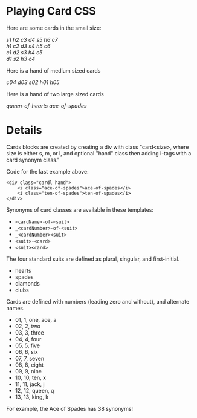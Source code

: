 
  <link rel="stylesheet" href="https://raw.githubusercontent.com/dotHTM/card_css/master/cards.css">

  <h1>Playing Card CSS</h1>
  <p>Here are some cards in the small size:</p>
  <div class="small">
    <i class="spades-1">s1</i>
    <i class="hearts-2">h2</i>
    <i class="clubs-3">c3</i>
    <i class="diamonds-4">d4</i>
    <i class="spades-5">s5</i>
    <i class="hearts-6">h6</i>
    <i class="clubs-7">c7</i>
    <br>
    <i class="hearts-1">h1</i>
    <i class="clubs-2">c2</i>
    <i class="diamonds-3">d3</i>
    <i class="spades-4">s4</i>
    <i class="hearts-5">h5</i>
    <i class="clubs-6">c6</i>
    <br>
    <i class="clubs-1">c1</i>
    <i class="diamonds-2">d2</i>
    <i class="spades-3">s3</i>
    <i class="hearts-4">h4</i>
    <i class="clubs-5">c5</i>
    <br>
    <i class="diamonds-1">d1</i>
    <i class="spades-2">s2</i>
    <i class="hearts-3">h3</i>
    <i class="clubs-4">c4</i>
  </div>
  <p>Here is a hand of medium sized cards</p>
  <div class="medium hand">
    <i class="c04">c04</i>
    <i class="d03">d03</i>
    <i class="s02">s02</i>
    <i class="h01">h01</i>
    <i class="h05">h05</i>
  </div>
  <p>Here is a hand of two large sized cards</p>
  <div class="large hand">
    <i class="queen-of-hearts">queen-of-hearts</i>
    <i class="ace-of-spades">ace-of-spades</i>
  </div>
  <h1>Details</h1>
  <p>Cards blocks are created by creating a div with class "card&lt;size>, where size is either s, m, or l, and optional "hand" class then adding i-tags with a card synonym class."</p>
  <p>Code for the last example above:</p>
  <pre><code>&lt;div class="cardl hand">
    &lt;i class="ace-of-spades">ace-of-spades&lt;/i>
    &lt;i class="ten-of-spades">ten-of-spades&lt;/i>
&lt;/div></code></pre>
  <p>Synonyms of card classes are available in these templates:</p>
  <ul>
    <li><code>&lt;cardName>-of-&lt;suit></code></li>
    <li><code>_&lt;cardNumber>-of-&lt;suit></code></li>
    <li><code>_&lt;cardNumber>&lt;suit></code></li>
    <li><code>&lt;suit>-&lt;card></code></li>
    <li><code>&lt;suit>&lt;card></code></li>
  </ul>
  <p>The four standard suits are defined as plural, singular, and first-initial.</p>
  <ul>
    <li>hearts</li>
    <li>spades</li>
    <li>diamonds</li>
    <li>clubs</li>
  </ul>
  <p>Cards are defined with numbers (leading zero and without), and alternate names.</p>
  <ul>
    <li>01, 1, one, ace, a</li>
    <li>02, 2, two</li>
    <li>03, 3, three</li>
    <li>04, 4, four</li>
    <li>05, 5, five</li>
    <li>06, 6, six</li>
    <li>07, 7, seven</li>
    <li>08, 8, eight</li>
    <li>09, 9, nine</li>
    <li>10, 10, ten, x</li>
    <li>11, 11, jack, j</li>
    <li>12, 12, queen, q</li>
    <li>13, 13, king, k</li>
  </ul>
  <p>For example, the Ace of Spades has 38 synonyms!</p>

